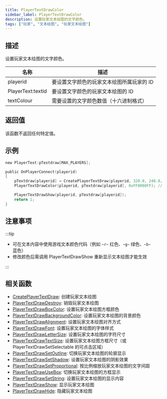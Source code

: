```yaml
---
title: PlayerTextDrawColor
sidebar_label: PlayerTextDrawColor
description: 设置玩家文本绘图的文字颜色。
tags: ["玩家", "文本绘图", "玩家文本绘图"]
---
```


## 描述

设置玩家文本绘图的文字颜色。

| 名称              | 描述                                      |
| ----------------- | ----------------------------------------- |
| playerid          | 要设置文字颜色的玩家文本绘图所属玩家的 ID |
| PlayerText:textid | 要设置文字颜色的玩家文本绘图的 ID         |
| textColour        | 需要设置的文字颜色数值（十六进制格式）    |

## 返回值

该函数不返回任何特定值。

## 示例

```c
new PlayerText:pTextdraw[MAX_PLAYERS];

public OnPlayerConnect(playerid)
{
    pTextdraw[playerid] = CreatePlayerTextDraw(playerid, 320.0, 240.0, "示例文本");
    PlayerTextDrawColor(playerid, pTextdraw[playerid], 0xFF0000FF); // 设置红色文字

    PlayerTextDrawShow(playerid, pTextdraw[playerid]);
    return 1;
}
```

## 注意事项

:::tip

- 可在文本内容中使用游戏文本颜色代码（例如 `~r~` 红色、`~g~` 绿色、`~b~` 蓝色）
- 修改颜色后需调用 PlayerTextDrawShow 重新显示文本绘图才能生效

:::

## 相关函数

- [CreatePlayerTextDraw](CreatePlayerTextDraw): 创建玩家文本绘图
- [PlayerTextDrawDestroy](PlayerTextDrawDestroy): 销毁玩家文本绘图
- [PlayerTextDrawBoxColor](PlayerTextDrawBoxColor): 设置玩家文本绘图方框颜色
- [PlayerTextDrawBackgroundColor](PlayerTextDrawBackgroundColor): 设置玩家文本绘图的背景颜色
- [PlayerTextDrawAlignment](PlayerTextDrawAlignment): 设置玩家文本绘图对齐方式
- [PlayerTextDrawFont](PlayerTextDrawFont): 设置玩家文本绘图的字体样式
- [PlayerTextDrawLetterSize](PlayerTextDrawLetterSize): 设置玩家文本绘图的字符尺寸
- [PlayerTextDrawTextSize](PlayerTextDrawTextSize): 设置玩家文本绘图方框尺寸（或 PlayerTextDrawSetSelectable 的可点击区域）
- [PlayerTextDrawSetOutline](PlayerTextDrawSetOutline): 切换玩家文本绘图的轮廓显示
- [PlayerTextDrawSetShadow](PlayerTextDrawSetShadow): 设置玩家文本绘图的阴影效果
- [PlayerTextDrawSetProportional](PlayerTextDrawSetProportional): 按比例缩放玩家文本绘图的文字间距
- [PlayerTextDrawUseBox](PlayerTextDrawUseBox): 切换玩家文本绘图的方框显示
- [PlayerTextDrawSetString](PlayerTextDrawSetString): 设置玩家文本绘图的显示内容
- [PlayerTextDrawShow](PlayerTextDrawShow): 显示玩家文本绘图
- [PlayerTextDrawHide](PlayerTextDrawHide): 隐藏玩家文本绘图
